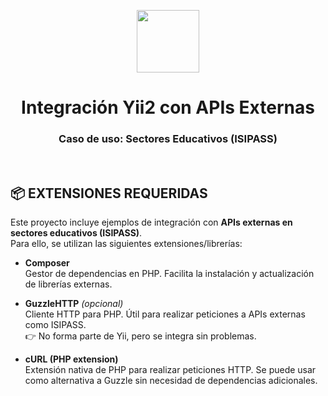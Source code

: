 <p align="center">
    <a href="https://github.com/yiisoft" target="_blank">
        <img src="https://avatars0.githubusercontent.com/u/993323" height="100px">
    </a>
    <h1 align="center">Integración Yii2 con APIs Externas</h1>
    <h3 align="center">Caso de uso: Sectores Educativos (ISIPASS)</h3>
    <br>
</p>

📦 EXTENSIONES REQUERIDAS
-------------------------

Este proyecto incluye ejemplos de integración con **APIs externas en sectores educativos (ISIPASS)**.  
Para ello, se utilizan las siguientes extensiones/librerías:

- **Composer**  
  Gestor de dependencias en PHP. Facilita la instalación y actualización de librerías externas.  

- **GuzzleHTTP** *(opcional)*  
  Cliente HTTP para PHP. Útil para realizar peticiones a APIs externas como ISIPASS.  
  👉 No forma parte de Yii, pero se integra sin problemas.  

- **cURL (PHP extension)**  
  Extensión nativa de PHP para realizar peticiones HTTP. Se puede usar como alternativa a Guzzle sin necesidad de dependencias adicionales.  

